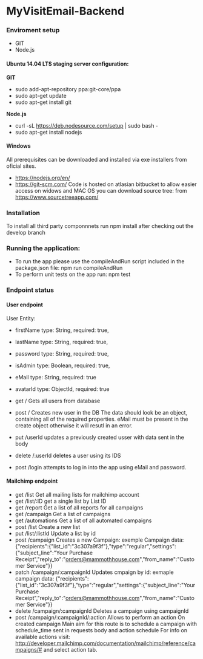 # MyVisitEmail-Backend

### Enviroment setup
* GIT
* Node.js

#### Ubuntu 14.04 LTS staging server configuration:
**GIT**
* sudo add-apt-repository ppa:git-core/ppa
* sudo apt-get update
* sudo apt-get install git


**Node.js**
* curl -sL https://deb.nodesource.com/setup | sudo bash -
* sudo apt-get install nodejs

#### Windows
All prerequisites can be downloaded and installed via exe installers from oficial sites.
* https://nodejs.org/en/
* https://git-scm.com/
Code is hosted on atlasian bitbucket to allow easier access on widows and MAC OS you can download source tree: from https://www.sourcetreeapp.com/

### Installation
To install all third party componnnets run npm install after checking out the develop branch

### Running the application:
* To run the app please use the compileAndRun script included in the package.json file: npm run compileAndRun
* To perform unit tests on the app run: npm test

### Endpoint status

#### User endpoint
User Entity:
* firstName
  type: String,
  required: true,
* lastName
	type: String,
	required: true,
* password
	type: String,
	required: true,
* isAdmin
	type: Boolean,
	required: true,
* eMail
	type: String,
	required: true
* avatarId
	type: ObjectId,
	required: true

* get / Gets all users from database
* post / Creates new user in the DB
	The data should look be an object, containing all of the required properties.
	eMail must be present in the create object otherwise it will resutl in an error.
* put /userId updates a previously created usser with data sent in the body
* delete /:userId deletes a user using its IDS
* post /login attempts to log in into the app using eMail and password.

#### Mailchimp endpoint
* get /list
	Get all mailing lists for mailchimp account
* get /list/:ID
	get a single list by List ID
* get /report
	Get a list of all reports for all campaigns
* get /campaign
	Get a list of campaigns
* get /automations
	Get a list of all automated campaigns
* post /list
	Create a new list
* put /list/:listId
	Update a list by id
* post /campaign
	Creates a new Campaign:
	exemple Campaign data:
	{"recipients":{"list_id":"3c307a9f3f"},"type":"regular","settings":{"subject_line":"Your Purchase Receipt","reply_to":"orders@mammothhouse.com","from_name":"Customer Service"}}
* patch /campaign/:campaignId
	Updates cmpaign by id:
	exmaple campaign data:
	{"recipients":{"list_id":"3c307a9f3f"},"type":"regular","settings":{"subject_line":"Your Purchase Receipt","reply_to":"orders@mammothhouse.com","from_name":"Customer Service"}}
* delete /campaign/:campaignId
	Deletes a campaign using campaignId
* post /campaign/:campaignId/:action
	Allows to perform an action On created campaign
	Main aim for this route is to schedule a campaign with schedule_time sent in requests body and action schedule
	For info on available actions visit: http://developer.mailchimp.com/documentation/mailchimp/reference/campaigns/# and select action tab.